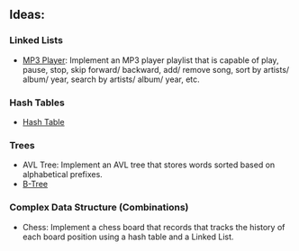 ## Ideas:

### Linked Lists

- [MP3 Player](/Projects/MP3Player.js): Implement an MP3 player playlist that is capable of play, pause, stop, skip forward/ backward, add/ remove song, sort by artists/ album/ year, search by artists/ album/ year, etc.

### Hash Tables

- [Hash Table](http://cs.boisestate.edu/~jhyeh/cs321/cs321_fall18/lab3.pdf)

### Trees

- AVL Tree: Implement an AVL tree that stores words sorted based on alphabetical prefixes.
- [B-Tree](http://cs.boisestate.edu/~jhyeh/cs321/cs321_fall18/lab4.pdf)

### Complex Data Structure (Combinations)

- Chess: Implement a chess board that records that tracks the history of each board position using a hash table and a Linked List.
